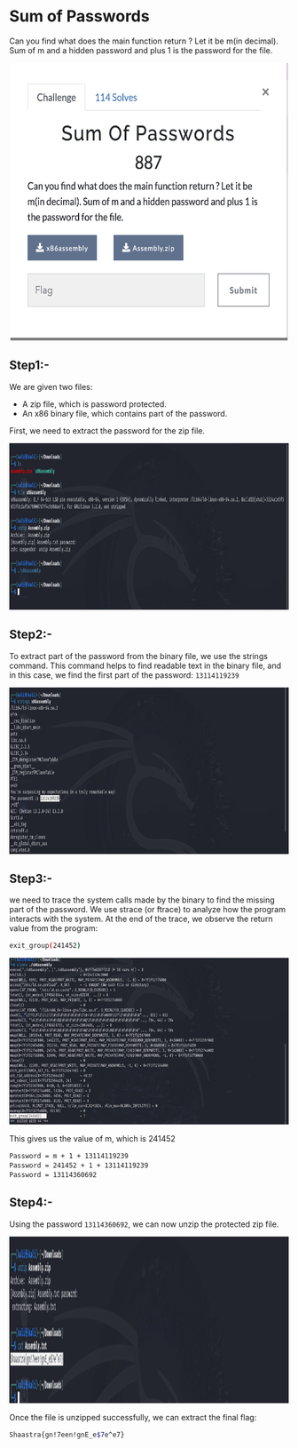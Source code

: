 # Sum of Passwords
Can you find what does the main function return ? Let it be m(in decimal). Sum of m and a hidden password and plus 1 is the password for the file.

<p align="center">
  <img src="image1.png" alt="Description" width="500" height="500">
</p>

## Step1:-

We are given two files: 
- A zip file, which is password protected.
- An x86 binary file, which contains part of the password.

First, we need to extract the password for the zip file.
<p align="center">
  <img src="image.png" alt="Description" width="700" height="300">
</p>

## Step2:-
To extract part of the password from the binary file, we use the strings command. This command helps to find readable text in the binary file, and in this case, we find the first part of the password: `13114119239`
<p align="center">
  <img src="image2.png" alt="Description" width="700" height="300">
</p>

## Step3:-
we need to trace the system calls made by the binary to find the missing part of the password. We use strace (or ftrace) to analyze how the program interacts with the system. At the end of the trace, we observe the return value from the program:
```bash
exit_group(241452)
```

<p align="center">
  <img src="image3.png" alt="Description" width="700" height="300">
</p>

This gives us the value of m, which is 241452<br>
```bash
Password = m + 1 + 13114119239
Password = 241452 + 1 + 13114119239
Password = 13114360692

```

## Step4:-
Using the password `13114360692`, we can now unzip the protected zip file.
<p align="center">
  <img src="image4.png" alt="Description" width="700" height="300">
</p>

Once the file is unzipped successfully, we can extract the final flag: 

```bash
Shaastra{gn!7een!gnE_e$7e^e7}
```